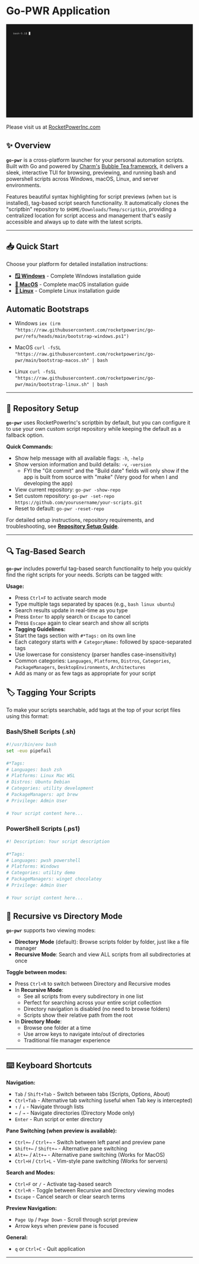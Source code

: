 # Go-PWR Application

![go-pwr Demo](VHS/go-pwr.gif)

Please visit us at [RocketPowerInc.com](https://rocketdashboard.notion.site/Welcome-to-RocketPowerInc-1a1627bc6fd8805ab693f164a1b3ceda)

## ✨ Overview

**`go-pwr`** is a cross-platform launcher for your personal automation scripts. Built with Go and powered by [Charm's](https://github.com/charmbracelet) [Bubble Tea framework](https://github.com/charmbracelet/bubbletea), it delivers a sleek, interactive TUI for browsing, previewing, and running bash and powershell scripts across Windows, macOS, Linux, and server environments.

Features beautiful syntax highlighting for script previews (when `bat` is installed), tag-based script search functionality. It automatically clones the "scriptbin" repository to `$HOME/Downloads/Temp/scriptbin`, providing a centralized location for script access and management that's easily accessible and always up to date with the latest scripts.

---

## 📥 Quick Start

Choose your platform for detailed installation instructions:

- **[🪟 Windows](Windows-Bootstrap.md)** - Complete Windows installation guide
- **[🍎 MacOS](MacOS-Bootstrap.md)** - Complete macOS installation guide
- **[🐧 Linux](Linux-Bootstrap.md)** - Complete Linux installation guide

## Automatic Bootstraps
- Windows
`iex (irm "https://raw.githubusercontent.com/rocketpowerinc/go-pwr/refs/heads/main/bootstrap-windows.ps1")`

- MacOS
`curl -fsSL "https://raw.githubusercontent.com/rocketpowerinc/go-pwr/main/bootstrap-macos.sh" | bash`

- Linux
`curl -fsSL "https://raw.githubusercontent.com/rocketpowerinc/go-pwr/main/bootstrap-linux.sh" | bash`

---

## 🔧 Repository Setup

**`go-pwr`** uses RocketPowerInc's scriptbin by default, but you can configure it to use your own custom script repository while keeping the default as a fallback option.

**Quick Commands:**

- Show help message with all available flags: `-h`, `-help`
- Show version information and build details: `-v`, `-version`
  - FYI the "Git commit" and the "Build date" fields will only show if the app is built from source with "make" (Very good for when I and developing the app)
- View current repository: `go-pwr -show-repo`
- Set custom repository: `go-pwr -set-repo https://github.com/yourusername/your-scripts.git`
- Reset to default: `go-pwr -reset-repo`

For detailed setup instructions, repository requirements, and troubleshooting, see **[Repository Setup Guide](REPOSITORY_SETUP.md)**.

---

## 🔍 Tag-Based Search

**`go-pwr`** includes powerful tag-based search functionality to help you quickly find the right scripts for your needs. Scripts can be tagged with:

**Usage:**

- Press `Ctrl+F` to activate search mode
- Type multiple tags separated by spaces (e.g., `bash linux ubuntu`)
- Search results update in real-time as you type
- Press `Enter` to apply search or `Escape` to cancel
- Press `Escape` again to clear search and show all scripts
- **Tagging Guidelines:**
- Start the tags section with `#*Tags:` on its own line
- Each category starts with `# CategoryName:` followed by space-separated tags
- Use lowercase for consistency (parser handles case-insensitivity)
- Common categories: `Languages`, `Platforms`, `Distros`, `Categories`, `PackageManagers`, `DesktopEnvironments`, `Architectures`
- Add as many or as few tags as appropriate for your script


## 🏷️ Tagging Your Scripts

To make your scripts searchable, add tags at the top of your script files using this format:

### Bash/Shell Scripts (.sh)

```bash
#!/usr/bin/env bash
set -euo pipefail

#*Tags:
# Languages: bash zsh
# Platforms: Linux Mac WSL
# Distros: Ubuntu Debian
# Categories: utility development
# PackageManagers: apt brew
# Privilege: Admin User

# Your script content here...
```

### PowerShell Scripts (.ps1)

```powershell
#! Description: Your script description

#*Tags:
# Languages: pwsh powershell
# Platforms: Windows
# Categories: utility demo
# PackageManagers: winget chocolatey
# Privilege: Admin User

# Your script content here...
```

## 🔄 Recursive vs Directory Mode

**`go-pwr`** supports two viewing modes:

- **Directory Mode** (default): Browse scripts folder by folder, just like a file manager
- **Recursive Mode**: Search and view ALL scripts from all subdirectories at once

**Toggle between modes:**

- Press `Ctrl+R` to switch between Directory and Recursive modes
- In **Recursive Mode**:
  - See all scripts from every subdirectory in one list
  - Perfect for searching across your entire script collection
  - Directory navigation is disabled (no need to browse folders)
  - Scripts show their relative path from the root
- In **Directory Mode**:
  - Browse one folder at a time
  - Use arrow keys to navigate into/out of directories
  - Traditional file manager experience

---

## ⌨️ Keyboard Shortcuts

**Navigation:**

- `Tab` / `Shift+Tab` - Switch between tabs (Scripts, Options, About)
- `Ctrl+Tab` - Alternative tab switching (useful when Tab key is intercepted)
- `↑` / `↓` - Navigate through lists
- `←` / `→` - Navigate directories (Directory Mode only)
- `Enter` - Run script or enter directory

**Pane Switching (when preview is available):**

- `Ctrl+←` / `Ctrl+→` - Switch between left panel and preview pane
- `Shift+←` / `Shift+→` - Alternative pane switching
- `Alt+←` / `Alt+→` - Alternative pane switching (Works for MacOS)
- `Ctrl+H` / `Ctrl+L` - Vim-style pane switching (Works for servers)

**Search and Modes:**

- `Ctrl+F` or `/` - Activate tag-based search
- `Ctrl+R` - Toggle between Recursive and Directory viewing modes
- `Escape` - Cancel search or clear search terms

**Preview Navigation:**

- `Page Up` / `Page Down` - Scroll through script preview
- Arrow keys when preview pane is focused

**General:**

- `q` or `Ctrl+C` - Quit application

---
